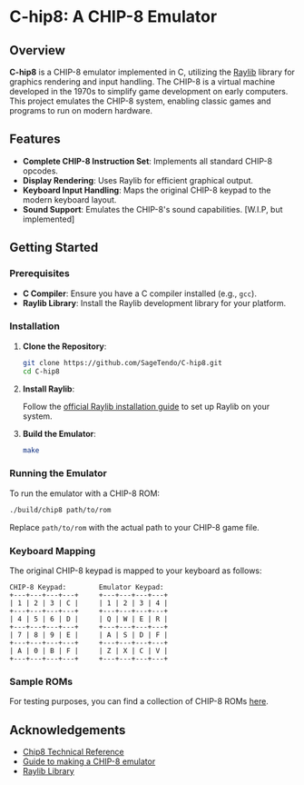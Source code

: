 # C-hip8: A CHIP-8 Emulator

## Overview

**C-hip8** is a CHIP-8 emulator implemented in C, utilizing the [Raylib](https://www.raylib.com/) library for graphics rendering and input handling. The CHIP-8 is a virtual machine developed in the 1970s to simplify game development on early computers. This project emulates the CHIP-8 system, enabling classic games and programs to run on modern hardware.

## Features

- **Complete CHIP-8 Instruction Set**: Implements all standard CHIP-8 opcodes.
- **Display Rendering**: Uses Raylib for efficient graphical output.
- **Keyboard Input Handling**: Maps the original CHIP-8 keypad to the modern keyboard layout.
- **Sound Support**: Emulates the CHIP-8's sound capabilities. [W.I.P, but implemented]

## Getting Started

### Prerequisites

- **C Compiler**: Ensure you have a C compiler installed (e.g., `gcc`).
- **Raylib Library**: Install the Raylib development library for your platform.

### Installation

1. **Clone the Repository**:

   ```bash
   git clone https://github.com/SageTendo/C-hip8.git
   cd C-hip8
   ```

2. **Install Raylib**:

   Follow the [official Raylib installation guide](https://www.raylib.com/cheatsheet/cheatsheet.html) to set up Raylib on your system.

3. **Build the Emulator**:

   ```bash
   make
   ```

### Running the Emulator

To run the emulator with a CHIP-8 ROM:

```bash
./build/chip8 path/to/rom
```

Replace `path/to/rom` with the actual path to your CHIP-8 game file.

### Keyboard Mapping

The original CHIP-8 keypad is mapped to your keyboard as follows:

```
CHIP-8 Keypad:        Emulator Keypad:
+---+---+---+---+     +---+---+---+---+
| 1 | 2 | 3 | C |     | 1 | 2 | 3 | 4 |
+---+---+---+---+     +---+---+---+---+
| 4 | 5 | 6 | D |     | Q | W | E | R |
+---+---+---+---+     +---+---+---+---+
| 7 | 8 | 9 | E |     | A | S | D | F |
+---+---+---+---+     +---+---+---+---+
| A | 0 | B | F |     | Z | X | C | V |
+---+---+---+---+     +---+---+---+---+
```

### Sample ROMs

For testing purposes, you can find a collection of CHIP-8 ROMs [here](https://github.com/kripod/chip8-roms).

## Acknowledgements

- [Chip8 Technical Reference](http://devernay.free.fr/hacks/chip8/C8TECH10.HTM)
- [Guide to making a CHIP-8 emulator](https://tobiasvl.github.io/blog/write-a-chip-8-emulator/)
- [Raylib Library](https://www.raylib.com/)
